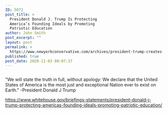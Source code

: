```yaml
---
ID: 5072
post_title: >
  President Donald J. Trump Is Protecting
  America’s Founding Ideals by Promoting
  Patriotic Education
author: John Smith
post_excerpt: ""
layout: post
permalink: >
  https://www.newyorkconservative.com/archives/president-trump-creates-1776-commission-to-stop-radical-indoctrination/
published: true
post_date: 2020-11-03 08:07:37
---
```

<!-- wp:image {"id":5073,"sizeSlug":"large"} -->
<figure class="wp-block-image size-large"><img src="https://www.newyorkconservative.com/wp-content/uploads/2020/11/Historical-Documents-1776-640x480-1.jpg" alt="" class="wp-image-5073"/></figure>
<!-- /wp:image -->

<!-- wp:paragraph -->
<p>"We will state the truth in full, without apology: We declare that the United States of America is the most just and exceptional Nation ever to exist on Earth." -President Donald J Trump</p>
<!-- /wp:paragraph -->

<!-- wp:paragraph -->
<p><a href="https://www.whitehouse.gov/briefings-statements/president-donald-j-trump-protecting-americas-founding-ideals-promoting-patriotic-education/">https://www.whitehouse.gov/briefings-statements/president-donald-j-trump-protecting-americas-founding-ideals-promoting-patriotic-education/</a></p>
<!-- /wp:paragraph -->